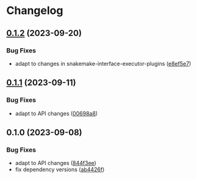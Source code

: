 # Changelog

## [0.1.2](https://github.com/snakemake/snakemake-executor-plugin-slurm-jobstep/compare/v0.1.1...v0.1.2) (2023-09-20)


### Bug Fixes

* adapt to changes in snakemake-interface-executor-plugins ([e8ef5e7](https://github.com/snakemake/snakemake-executor-plugin-slurm-jobstep/commit/e8ef5e74b09806a2b916da86a6bccf9469b17b36))

## [0.1.1](https://github.com/snakemake/snakemake-executor-plugin-slurm-jobstep/compare/v0.1.0...v0.1.1) (2023-09-11)


### Bug Fixes

* adapt to API changes ([00698a8](https://github.com/snakemake/snakemake-executor-plugin-slurm-jobstep/commit/00698a8548db27034da3dd9dee5fd67f32656042))

## 0.1.0 (2023-09-08)


### Bug Fixes

* adapt to API changes ([844f3ee](https://github.com/snakemake/snakemake-executor-plugin-slurm-jobstep/commit/844f3ee68b54d9ec1eb5e6ef7395171851d912d8))
* fix dependency versions ([ab4426f](https://github.com/snakemake/snakemake-executor-plugin-slurm-jobstep/commit/ab4426f3d0fe6a0a82c1985737ea1da093f5dd9e))
